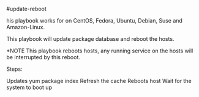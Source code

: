 #update-reboot

his playbook works for on CentOS, Fedora, Ubuntu, Debian, Suse and Amazon-Linux.

This playbook will update package database and reboot the hosts.

*NOTE This playbook reboots hosts, any running service on the hosts will be interrupted by this reboot.

Steps:

Updates yum package index
Refresh the cache
Reboots host
Wait for the system to boot up
